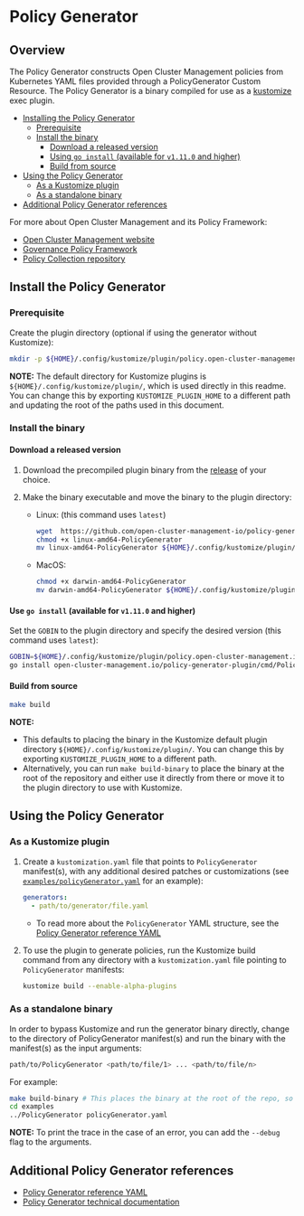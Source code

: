 # Policy Generator

## Overview

The Policy Generator constructs Open Cluster Management policies from Kubernetes YAML files provided through a
PolicyGenerator Custom Resource. The Policy Generator is a binary compiled for use as a
[kustomize](https://kustomize.io/) exec plugin.

- [Installing the Policy Generator](#installing-the-policy-generator)
  - [Prerequisite](#prerequisite)
  - [Install the binary](#install-the-binary)
    - [Download a released version](#download-a-released-version)
    - [Using `go install` (available for `v1.11.0` and higher)](#using-go-install-available-for-v1110-and-higher)
    - [Build from source](#build-from-source)
- [Using the Policy Generator](#using-the-policy-generator)
  - [As a Kustomize plugin](#as-a-kustomize-plugin)
  - [As a standalone binary](#as-a-standalone-binary)
- [Additional Policy Generator references](#additional-policy-generator-references)

For more about Open Cluster Management and its Policy Framework:

- [Open Cluster Management website](https://open-cluster-management.io/)
- [Governance Policy Framework](https://open-cluster-management.io/getting-started/integration/policy-framework/)
- [Policy Collection repository](https://github.com/open-cluster-management-io/policy-collection)

## Install the Policy Generator

### Prerequisite

Create the plugin directory (optional if using the generator without Kustomize):

```bash
mkdir -p ${HOME}/.config/kustomize/plugin/policy.open-cluster-management.io/v1/policygenerator
```

**NOTE:** The default directory for Kustomize plugins is `${HOME}/.config/kustomize/plugin/`, which is used directly in
this readme. You can change this by exporting `KUSTOMIZE_PLUGIN_HOME` to a different path and updating the root of the
paths used in this document.

### Install the binary

#### Download a released version

1. Download the precompiled plugin binary from the
   [release](https://github.com/open-cluster-management-io/policy-generator-plugin/releases) of your choice.

2. Make the binary executable and move the binary to the plugin directory:

   - Linux:
    (this command uses `latest`)
     ```bash
     wget  https://github.com/open-cluster-management-io/policy-generator-plugin/releases/latest/download/linux-amd64-PolicyGenerator
     chmod +x linux-amd64-PolicyGenerator
     mv linux-amd64-PolicyGenerator ${HOME}/.config/kustomize/plugin/policy.open-cluster-management.io/v1/policygenerator/PolicyGenerator
     ```

   - MacOS:
     ```bash
     chmod +x darwin-amd64-PolicyGenerator
     mv darwin-amd64-PolicyGenerator ${HOME}/.config/kustomize/plugin/policy.open-cluster-management.io/v1/policygenerator/PolicyGenerator
     ```

#### Use `go install` (available for `v1.11.0` and higher)

Set the `GOBIN` to the plugin directory and specify the desired version (this command uses `latest`):

```bash
GOBIN=${HOME}/.config/kustomize/plugin/policy.open-cluster-management.io/v1/policygenerator \
go install open-cluster-management.io/policy-generator-plugin/cmd/PolicyGenerator@latest
```

#### Build from source

```bash
make build
```

**NOTE:**

- This defaults to placing the binary in the Kustomize default plugin directory `${HOME}/.config/kustomize/plugin/`. You
  can change this by exporting `KUSTOMIZE_PLUGIN_HOME` to a different path.
- Alternatively, you can run `make build-binary` to place the binary at the root of the repository and either use it
  directly from there or move it to the plugin directory to use with Kustomize.

## Using the Policy Generator

### As a Kustomize plugin

1. Create a `kustomization.yaml` file that points to `PolicyGenerator` manifest(s), with any additional desired patches
   or customizations (see [`examples/policyGenerator.yaml`](./examples/policyGenerator.yaml) for an example):

   ```yaml
   generators:
     - path/to/generator/file.yaml
   ```

   - To read more about the `PolicyGenerator` YAML structure, see the
     [Policy Generator reference YAML](./docs/policygenerator-reference.yaml)

2. To use the plugin to generate policies, run the Kustomize build command from any directory with a
   `kustomization.yaml` file pointing to `PolicyGenerator` manifests:
   ```bash
   kustomize build --enable-alpha-plugins
   ```

### As a standalone binary

In order to bypass Kustomize and run the generator binary directly, change to the directory of PolicyGenerator
manifest(s) and run the binary with the manifest(s) as the input arguments:

```bash
path/to/PolicyGenerator <path/to/file/1> ... <path/to/file/n>
```

For example:

```bash
make build-binary # This places the binary at the root of the repo, so this is optional if it was done previously
cd examples
../PolicyGenerator policyGenerator.yaml
```

**NOTE:** To print the trace in the case of an error, you can add the `--debug` flag to the arguments.

## Additional Policy Generator references

- [Policy Generator reference YAML](./docs/policygenerator-reference.yaml)
- [Policy Generator technical documentation](./docs/policygenerator.md)
